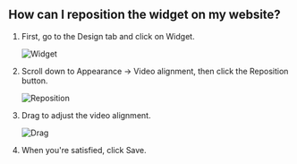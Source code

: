 ## How can I reposition the widget on my website?

1. First, go to the Design tab and click on Widget.

    ![Widget](https://downloads.intercomcdn.com/i/o/849597811/97db87f97f616de631b83c15/b2e0237f-a03e-4dc8-9029-067b0e01e324)

2. Scroll down to Appearance -> Video alignment, then click the Reposition button.

    ![Reposition](https://downloads.intercomcdn.com/i/o/849598328/b7cc381daa0406bae7fbaad9/3eff9f79-f7b2-417e-b1bf-ff31ddc5d0f8)

3. Drag to adjust the video alignment.

    ![Drag](https://downloads.intercomcdn.com/i/o/849598683/4a8f56b893eed9c7b1188322/b10f5547-68ea-49e7-ba3a-07e590c4e905)

4. When you're satisfied, click Save.